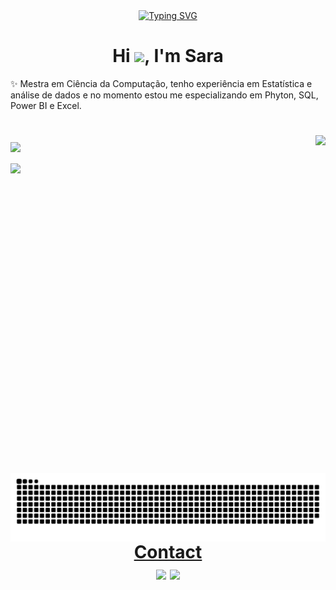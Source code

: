 <div align="center">
  <a href="https://git.io/typing-svg">
    <img src="https://readme-typing-svg.demolab.com?font=Fira+Code&weight=500&size=22&pause=1000&color=FF00F6&center=true&vCenter=true&random=false&width=524&lines=+%CB%99%E1%B5%95%CB%99+%E2%8A%B9++Welcome+to+my+profile!" alt="Typing SVG">
  </a>
</div>

<h1 align="center">Hi <img src="https://raw.githubusercontent.com/kaueMarques/kaueMarques/master/hi.gif" height="30px">, I'm Sara</h1>
✨ Mestra em Ciência da Computação, tenho experiência em Estatística e análise de dados e no momento estou me especializando em Phyton, SQL, Power BI e Excel.

 <h1 align="center">
</div>

<img align="right" height="540em" src="https://raw.githubusercontent.com/gist/Sara-andr/72a7694e885abc7824f3fd4c6e3b0d11/raw/b1f02725b93593e001ef8e8011663cb98d10316e/githubcard.svg"/>
 <h1 align="center">
</div>
</div>
<div align="left">
<a href="[https://github.com/Sara-andr">
  <img width="48%" src="https://github-readme-stats.vercel.app/api?username=Sara-andr&show_icons=true&theme=radical&include_all_commits=true&count_private=true" />
</div>
 
  <div align="left">
  <img width="38%" src="https://github-readme-stats.vercel.app/api/top-langs?username=Sara-andr&layout=compact&langs_count=16&show_icons=true&theme=radical"/>


<picture align="center">
  <source media="(prefers-color-scheme: dark)" srcset="https://raw.githubusercontent.com/Sara-andr/Sara-andr/output/github-contribution-grid-snake-dark.svg">
  <source media="(prefers-color-scheme: light)" srcset="https://raw.githubusercontent.com/Sara-andr/Sara-andr/output/github-contribution-grid-snake-dark.svg">
  <img align="center" alt="github contribution grid snake animation" src="https://raw.githubusercontent.com/Sara-andr/Sara-andr/output/github-contribution-grid-snake.svg">
</picture>

<div style="text-align: center;" align="center">
 Contact
  <div> 
  <a href = "mailto:saraalvesand@gmail.com"><img src="https://img.shields.io/badge/-Gmail-%23333?style=for-the-badge&logo=gmail&logoColor=white" target="_blank"></a>
  <a href="https://www.linkedin.com/in/sara-andrade-59402215a" target="_blank"><img src="https://img.shields.io/badge/-LinkedIn-%230077B5?style=for-the-badge&logo=linkedin&logoColor=white" target="_blank"></a> 
  
</div>

<!---
Sara-andr/Sara-andr is a ✨ special ✨ repository because its `README.md` (this file) appears on your GitHub profile.
You can click the Preview link to take a look at your changes.
--->
